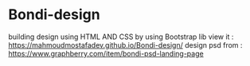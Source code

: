 # Bondi-design
building design using HTML AND CSS by using Bootstrap lib
view it : https://mahmoudmostafadev.github.io/Bondi-design/ 
design psd from : https://www.graphberry.com/item/bondi-psd-landing-page
